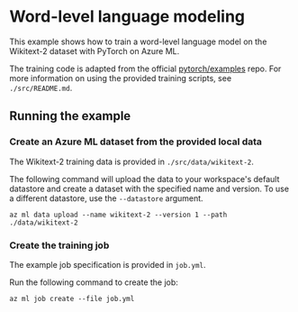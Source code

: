 # Word-level language modeling

This example shows how to train a word-level language model on the Wikitext-2 dataset with PyTorch on Azure ML.

The training code is adapted from the official [pytorch/examples](https://github.com/pytorch/examples/tree/master/word_language_model) repo. For more information on using the provided training scripts, see `./src/README.md`.

## Running the example

### Create an Azure ML dataset from the provided local data
The Wikitext-2 training data is provided in `./src/data/wikitext-2`.

The following command will upload the data to your workspace's default datastore and create a dataset with the specified name and version. To use a different datastore, use the `--datastore` argument. 

```
az ml data upload --name wikitext-2 --version 1 --path ./data/wikitext-2
```

### Create the training job
The example job specification is provided in `job.yml`.

Run the following command to create the job:

```
az ml job create --file job.yml
```